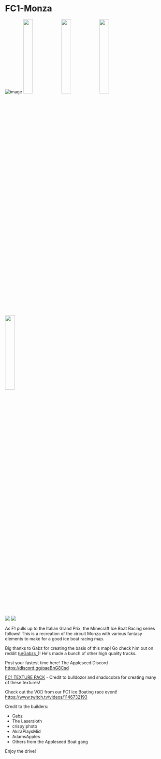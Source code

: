 # FC1-Monza



![image](https://user-images.githubusercontent.com/96582306/147494882-b3dbad4f-2133-443b-bd3d-968f2d237eae.png)
<img src="https://user-images.githubusercontent.com/96582306/147494901-e781ddca-7c5f-4e8e-b47c-f04befe398b2.png" width="25%"></img><img src="https://user-images.githubusercontent.com/96582306/147494929-ccf51697-38fa-4901-bd6e-2ac242e61f6e.png" width="25%"></img><img src="https://user-images.githubusercontent.com/96582306/147456573-18f5dd4d-be1c-4a04-b924-28dae23480bd.png" width="25%"></img><img src="https://user-images.githubusercontent.com/96582306/147494959-0bcfe654-c3b9-4f46-8944-d46a0339689e.png" width="25%"></img>

[![](https://img.shields.io/badge/-Direct%20Downlod-brightgreen?style=for-the-badge)][dl-latest] [![](https://img.shields.io/badge/-PlanetMinecraft-blue?style=for-the-badge&)][planetmc]



As F1 pulls up to the Italian Grand Prix, the Minecraft Ice Boat Racing series follows! This is a recreation of the circuit Monza with various fantasy elements to make for a good ice boat racing map.

Big thanks to Gabz for creating the basis of this map!
Go check him out on reddit ([u/Gabzs_][reddit-gabzs])! He's made a bunch of other high quality tracks.

Post your fastest time here! The Appleseed Discord
https://discord.gg/paeBnG8Csd

[FC1 TEXTURE PACK][dl-texture] - Credit to bulldozor and shadocobra for creating many of these textures!

Check out the VOD from our FC1 Ice Boating race event!
https://www.twitch.tv/videos/1146732193


Credit to the builders:
- Gabz
- The Lasersloth
- crispy photo
- AkiraPlaysMid
- AdamsApples
- Others from the Appleseed Boat gang

Enjoy the drive!


[dl-latest]: https://github.com/FormulaCraftOne/FC1-Monza/releases/latest/download/world.zip
[dl-texture]: https://github.com/FormulaCraftOne/FC1-TexturePack/releases/latest/download/FC1.TexturePack.zip
[reddit-gabzs]: https://old.reddit.com/u/Gabzs_
[planetmc]: https://www.planetminecraft.com/project/f1-monza-ice-boat-racing-track-1-17-1/
